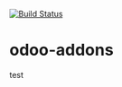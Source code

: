 [![Build Status](https://travis-ci.org/nadiaafa/odoo-addons.svg?branch=master)](https://travis-ci.org/nadiaafa/odoo-addons)
# odoo-addons
test
